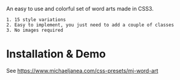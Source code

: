 An easy to use and colorful set of word arts made in CSS3.

    1. 15 style variations
    2. Easy to implement, you just need to add a couple of classes
    3. No images required


# Installation & Demo
See https://www.michaeljanea.com/css-presets/mj-word-art
